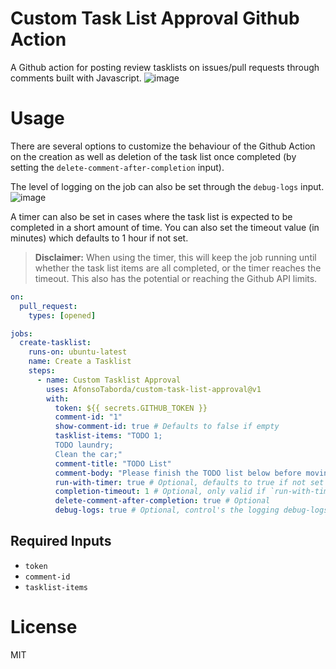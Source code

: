 # Custom Task List Approval Github Action
A Github action for posting review tasklists on issues/pull requests through comments built with Javascript.
![image](https://user-images.githubusercontent.com/10180317/217216561-74350607-4b99-4c05-9b89-eb5b9866bccd.png)

# Usage
There are several options to customize the behaviour of the Github Action on the creation as well as deletion of the task list once completed (by setting the `delete-comment-after-completion` input).

The level of logging on the job can also be set through the `debug-logs` input.
![image](https://user-images.githubusercontent.com/10180317/217216115-303cc677-29f4-4be1-9d03-60eb61246e9c.png)

A timer can also be set in cases where the task list is expected to be completed in a short amount of time. You can also set the timeout value (in minutes) which defaults to 1 hour if not set.

> **Disclaimer:** When using the timer, this will keep the job running until whether the task list items are all completed, or the timer reaches the timeout. This also has the potential or reaching the Github API limits.

``` yml
on:
  pull_request:
    types: [opened]

jobs:
  create-tasklist:
    runs-on: ubuntu-latest
    name: Create a Tasklist
    steps:
      - name: Custom Tasklist Approval
        uses: AfonsoTaborda/custom-task-list-approval@v1
        with:
          token: ${{ secrets.GITHUB_TOKEN }}
          comment-id: "1"
          show-comment-id: true # Defaults to false if empty
          tasklist-items: "TODO 1;
          TODO laundry;
          Clean the car;"
          comment-title: "TODO List"
          comment-body: "Please finish the TODO list below before moving to the next step:"
          run-with-timer: true # Optional, defaults to true if not set
          completion-timeout: 1 # Optional, only valid if `run-with-timer` is set to true
          delete-comment-after-completion: true # Optional
          debug-logs: true # Optional, control's the logging debug-logs setting for the timer (if enabled)
```

## Required Inputs
- `token`
- `comment-id`
- `tasklist-items`

# License
MIT
